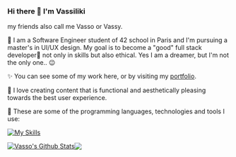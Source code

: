 ### Hi there 👋 I'm Vassiliki
my friends also call me Vasso or Vassy. 

🌈 I am a Software Engineer student of 42 school in Paris and I'm pursuing a master's in UI/UX design. My goal is to become a "good" full stack developer🥞 not only in skills but also ethical. Yes I am a dreamer, but I'm not the only one.. 😉

✨ You can see some of my work here, or by visiting my [portfolio](https://vdor.me).

🎨 I love creating content that is functional and aesthetically pleasing towards the best user experience.

🔧 These are some of the programming languages, technologies and tools I use:  

[![My Skills](https://skillicons.dev/icons?i=html,css,js,bootstrap,figma,git,github,c,python,vscode,ps)](https://skillicons.dev)

<a href="https://github-readme-stats.vercel.app/api?username=VassoD&show_icons=true&theme=react&include_all_commits=true&count_private=true&hide_border=true"><img align="center" src="https://github-readme-stats.vercel.app/api?username=VassoD&show_icons=true&theme=react&include_all_commits=true&count_private=true&hide_border=true" alt="Vasso's Github Stats" /></a><a href="https://github-readme-stats.vercel.app/api/top-langs/?username=VassoD&layout=compact&langs_count=7&theme=react&hide_border=true"><img align="center" src="https://github-readme-stats.vercel.app/api/top-langs/?username=VassoD&layout=compact&langs_count=7&theme=react&hide_border=true" /></a>
